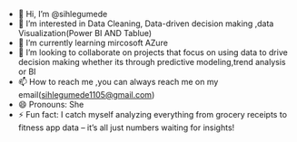 - 👋 Hi, I’m @sihlegumede
- 👀 I’m interested in Data Cleaning, Data-driven decision making ,data Visualization(Power BI AND Tablue)
- 🌱 I’m currently learning mircosoft AZure 
- 💞️ I’m looking to collaborate on projects that focus on using data to drive decision making whether its through predictive modeling,trend analysis or BI
- 📫 How to reach me ,you can always reach me on my email(sihlegumede1105@gmail.com) 
- 😄 Pronouns: She
- ⚡ Fun fact: I catch myself analyzing everything from grocery receipts to fitness app data – it’s all just numbers waiting for insights!

<!---
sihlegu/sihlegu is a ✨ special ✨ repository because its `README.md` (this file) appears on your GitHub profile.
You can click the Preview link to take a look at your changes.
--->
